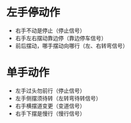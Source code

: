 

# 左手停动作
 * 右手不动是停止（停止信号）
 * 右手左右摆动靠边停（靠边停车信号）
 * 前后摆动，哪手摆动向哪行（左、右转弯信号）
 
# 单手动作
 * 左手过头勿前行（停止信号）
 * 左手侧摆须待转（左转弯待转信号）
 * 右手横摆道变更（变道信号）
 * 右手下摆是慢行（慢行信号）

